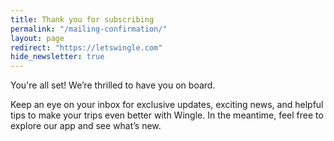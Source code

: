 ```yaml
---
title: Thank you for subscribing
permalink: "/mailing-confirmation/"
layout: page
redirect: "https://letswingle.com"
hide_newsletter: true
---
```


You're all set! We’re thrilled to have you on board.

Keep an eye on your inbox for exclusive updates, exciting news, and helpful tips to make your trips even better with Wingle. In the meantime, feel free to explore our app and see what’s new.